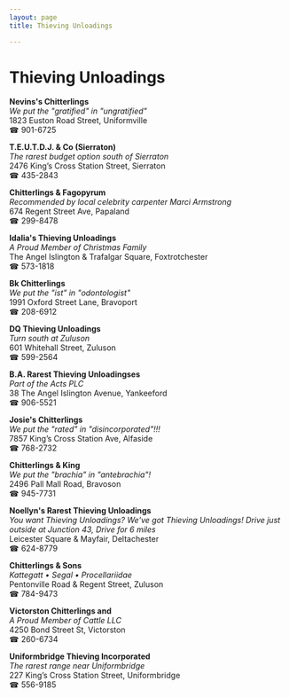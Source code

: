 ```yaml
---
layout: page 
title: Thieving Unloadings

---
```



# Thieving Unloadings


 **Nevins's Chitterlings**  
_We put the "gratified" in "ungratified"_  
1823 Euston Road Street, Uniformville  
☎ 901-6725

**T.E.U.T.D.J. & Co (Sierraton)**  
_The rarest budget option south of Sierraton_  
2476 King’s Cross Station Street, Sierraton  
☎ 435-2843

**Chitterlings & Fagopyrum**  
_Recommended by local celebrity carpenter Marci Armstrong_  
674 Regent Street Ave, Papaland  
☎ 299-8478

**Idalia's Thieving Unloadings**  
_A Proud Member of Christmas Family_  
The Angel Islington & Trafalgar Square, Foxtrotchester  
☎ 573-1818

**Bk Chitterlings**  
_We put the "ist" in "odontologist"_  
1991 Oxford Street Lane, Bravoport  
☎ 208-6912

**DQ Thieving Unloadings**  
_Turn south at Zuluson_  
601 Whitehall Street, Zuluson  
☎ 599-2564

**B.A. Rarest Thieving Unloadingses**  
_Part of the Acts PLC_  
38 The Angel Islington Avenue, Yankeeford  
☎ 906-5521

**Josie's Chitterlings**  
_We put the "rated" in "disincorporated"!!!_  
7857 King’s Cross Station Ave, Alfaside  
☎ 768-2732

**Chitterlings & King**  
_We put the "brachia" in "antebrachia"!_  
2496 Pall Mall Road, Bravoson  
☎ 945-7731

**Noellyn's Rarest Thieving Unloadings**  
_You want Thieving Unloadings? We've got Thieving Unloadings! 
Drive just outside at Junction 43, Drive for 6 miles_  
Leicester Square & Mayfair, Deltachester  
☎ 624-8779

**Chitterlings & Sons**  
_Kattegatt • Segal • Procellariidae_  
Pentonville Road & Regent Street, Zuluson  
☎ 784-9473

**Victorston Chitterlings and**  
_A Proud Member of Cattle LLC_  
4250 Bond Street St, Victorston  
☎ 260-6734

**Uniformbridge Thieving Incorporated**  
_The rarest range near Uniformbridge_  
227 King’s Cross Station Street, Uniformbridge  
☎ 556-9185

